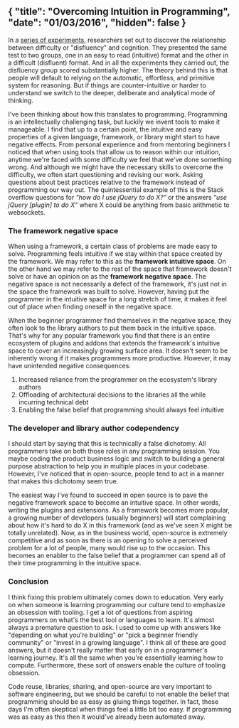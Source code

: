 {
  "title": "Overcoming Intuition in Programming",
  "date": "01/03/2016",
  "hidden": false
}
---

In a [series of experiments](http://faculty.chicagobooth.edu/nicholas.epley/alteretal.pdf),
researchers set out to discover the relationship between difficulty or
"disfluency" and cognition. They presented the same test to two groups, one in
an easy to read (intuitive) format and the other in a difficult (disfluent)
format. And in all the experiments they carried out, the disfluency group scored
substantially higher. The theory behind this is that people will default to
relying on the automatic, effortless, and primitive system for reasoning. But if
things are counter-intuitive or harder to understand we switch to the deeper,
deliberate and analytical mode of thinking.


I've been thinking about how this translates to programming. Programming is an
intellectually challenging task, but luckily we invent tools to make it
manageable. I find that up to a certain point, the intuitive and easy properties
of a given language, framework, or library might start to have negative
effects. From personal experience and from mentoring beginners I noticed that
when using tools that allow us to reason within our intuition, anytime we're
faced with some difficulty we feel that we've done something wrong. And although
we might have the necessary skills to overcome the difficulty, we often start
questioning and revising our work. Asking questions about best practices
relative to the framework instead of programming our way out. The quintessential
example of this is the Stack overflow questions for _"how do I use jQuery to do
X?"_ or the answers _"use jQuery [plugin] to do X"_ where X could be anything from
basic arithmetic to websockets.

### The framework negative space

When using a framework, a certain class of problems are made easy to
solve. Programming feels intuitive if we stay within that space created by the framework. We
may refer to this as the __framework intuitive space__. On the other hand we may refer to the
rest of the space that framework doesn't solve or have an opinion on
as the __framework negative space__. The negative space
is not necessarily a defect of the framework, it's just not in the space the
framework was built to solve. However, having put the programmer in the intuitive space for a
long stretch of time, it makes it feel out of place when finding oneself in the
negative space.

When the beginner programmer find themselves in the negative space, they often
look to the library authors to put them back in the intuitive space. That's why
for any popular framework you find that there is an entire ecosystem of plugins
and addons that extends the framework's intuitive space to cover an increasingly
growing surface area. It doesn't seem to be inherently wrong if it makes
programmers more productive. However, it may have unintended negative consequences:

1. Increased reliance from the programmer on the ecosystem's library authors
2. Offloading of architectural decisions to the libraries all the while
incurring technical debt
3. Enabling the false belief that programming should always feel intuitive

### The developer and library author codependency

I should start by saying that this is technically a false dichotomy. All programmers
take on both those roles in any programming session. You maybe coding the product
business logic and switch to building a general purpose abstraction to help you
in multiple places in your codebase. However, I've noticed that in open-source, people tend
to act in a manner that makes this dichotomy seem true.

The easiest way I've found to succeed in open source is to pave the negative
framework space to become an intuitive space. In other words, writing the
plugins and extensions. As a framework becomes more popular, a growing number of
developers (usually beginners) will start complaining about how it's hard to do
X in this framework (and as we've seen X might be totally unrelated). Now, as in
the business world, open-source is extremely competitive and as soon as there
is an opening to solve a perceived problem for a lot of people, many would rise
up to the occasion. This becomes an enabler to the false belief that a
programmer can spend all of their time programming in the intuitive space.

### Conclusion

I think fixing this problem ultimately comes down to education. Very early on
when someone is learning programming our culture tend to emphasize an obsession with
tooling. I get a lot of questions from aspiring programmers on what's the best
tool or languages to learn. It's almost always a premature question to ask. I
used to come up with answers like "depending on what you're building" or "pick a
beginner friendly community" or "invest in a growing language". I
think all of these are good answers, but it doesn't really matter that early on
in a programmer's learning journey. It's all the same when you're
essentially learning how to compute. Furthermore, these sort of answers enable
the culture of tooling obsession.

Code reuse, libraries, sharing, and open-source are very important to software
engineering, but we should be careful to not enable the belief that programming
should be as easy as gluing things together. In fact, these days I'm often
skeptical when things feel a little bit too easy. If programming was as easy as
this then it would've already been automated away.
